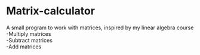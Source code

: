 # Matrix-calculator
A small program to work with matrices, inspired by my linear algebra course <br />
-Multiply matrices <br />
-Subtract matrices <br />
-Add matrices <br />
